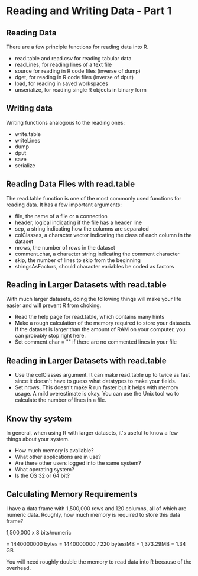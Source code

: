 Reading and Writing Data - Part 1
=================================

Reading Data
------------

There are a few principle functions for reading data into R.

* read.table and read.csv for reading tabular data
* readLines, for reading lines of a text file
* source for reading in R code files (inverse of dump)
* dget, for reading in R code files (inverse of dput)
* load, for reading in saved workspaces
* unserialize, for reading single R objects in binary form


Writing data
------------

Writing functions analogous to the reading ones:

* write.table
* writeLines
* dump
* dput
* save
* serialize


Reading Data Files with read.table
----------------------------------

The read.table function is one of the most commonly used functions for reading data. It has a few important arguments:

* file, the name of a file or a connection
* header, logical indicating if the file has a header line
* sep, a string indicating how the columns are separated
* colClasses, a character vector indicating the class of each column in the dataset
* nrows, the number of rows in the dataset
* comment.char, a character string indicating the comment character
* skip, the number of lines to skip from the beginning
* stringsAsFactors, should character variables be coded as factors


Reading in Larger Datasets with read.table
------------------------------------------

With much larger datasets, doing the following things will make your life easier and will prevent R from choking.

* Read the help page for read.table, which contains many hints
* Make a rough calculation of the memory required to store your datasets. If the dataset is larger than the amount of RAM on your computer, you can probably stop right here.
* Set comment.char = "" if there are no commented lines in your file


Reading in Larger Datasets with read.table
------------------------------------------

* Use the colClasses argument. It can make read.table up to twice as fast since it doesn't have to guess what datatypes to make your fields.
* Set nrows. This doesn't make R run faster but it helps with memory usage. A mild overestimate is okay. You can use the Unix tool wc to calculate the number of lines in a file.


Know thy system
---------------

In general, when using R with larger datasets, it's useful to know a few things about your system.

* How much memory is available?
* What other applications are in use?
* Are there other users logged into the same system?
* What operating system?
* Is the OS 32 or 64 bit?


Calculating Memory Requirements
-------------------------------

I have a data frame with 1,500,000 rows and 120 columns, all of which are numeric data. Roughly, how much memory is required to store this data frame?

1,500,000 x 8 bits/numeric

= 1440000000 bytes
= 1440000000 / 220 bytes/MB
= 1,373.29MB
= 1.34 GB

You will need roughly double the memory to read data into R because of the overhead.
